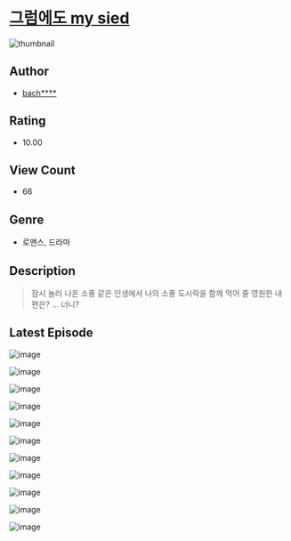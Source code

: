 # [그럼에도 my sied](https://comic.naver.com/bestChallenge/list?titleId=811009)
![thumbnail](https://image-comic.pstatic.net/user_contents_data/challenge_comic/2023/05/25/299810/upload_7221577215202702689_480x623.jpeg)

## Author
- [bach****](https://comic.naver.com/artistTitle?id=299810)

## Rating
- 10.00

## View Count
- 66

## Genre
- 로맨스, 드라마

## Description
> 잠시 놀러 나온 소풍 같은 인생에서 나의 소풍 도시락을 함께 먹어 줄 영원한 내 편은? ... 너니?


## Latest Episode
![image](https://image-comic.pstatic.net/user_contents_data/challenge_comic/2023/05/25/299810/upload_3630856995955827556.jpeg)

![image](https://image-comic.pstatic.net/user_contents_data/challenge_comic/2023/05/25/299810/upload_3978195123583608116.jpeg)

![image](https://image-comic.pstatic.net/user_contents_data/challenge_comic/2023/05/25/299810/upload_4063992017300566073.jpeg)

![image](https://image-comic.pstatic.net/user_contents_data/challenge_comic/2023/05/25/299810/upload_3690807893250357555.jpeg)

![image](https://image-comic.pstatic.net/user_contents_data/challenge_comic/2023/05/25/299810/upload_7004615168322987620.jpeg)

![image](https://image-comic.pstatic.net/user_contents_data/challenge_comic/2023/05/25/299810/upload_7377567133169968435.jpeg)

![image](https://image-comic.pstatic.net/user_contents_data/challenge_comic/2023/05/25/299810/upload_7005180318155171126.jpeg)

![image](https://image-comic.pstatic.net/user_contents_data/challenge_comic/2023/05/25/299810/upload_3702864015982158642.jpeg)

![image](https://image-comic.pstatic.net/user_contents_data/challenge_comic/2023/05/25/299810/upload_3631084796005409847.jpeg)

![image](https://image-comic.pstatic.net/user_contents_data/challenge_comic/2023/05/25/299810/upload_3990810705299858787.jpeg)

![image](https://image-comic.pstatic.net/user_contents_data/challenge_comic/2023/05/25/299810/upload_7293632804262602041.jpeg)
